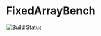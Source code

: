 # FixedArrayBench

[![Build Status](https://travis-ci.org/SimonDanisch/FixedArrayBench.jl.svg?branch=master)](https://travis-ci.org/SimonDanisch/FixedArrayBench.jl)
